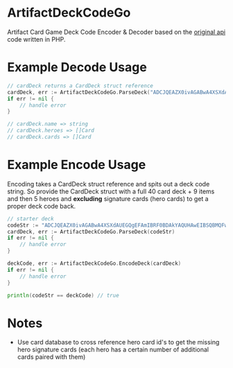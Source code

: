 # ArtifactDeckCodeGo
Artifact Card Game Deck Code Encoder & Decoder based on the [original api](https://github.com/ValveSoftware/ArtifactDeckCode) code written in PHP.

# Example Decode Usage

```go
// cardDeck returns a CardDeck struct reference
cardDeck, err := ArtifactDeckCodeGo.ParseDeck("ADCJQEAZX0ivAGABwA4XSXdAUEGQgEFAmIBRF0BDAkYAQUHAwEIBSQBMQFwASgBTw__")
if err != nil {
	// handle error
}

// cardDeck.name => string
// cardDeck.heroes => []Card
// cardDeck.cards => []Card
```

# Example Encode Usage

Encoding takes a CardDeck struct reference and spits out a deck code string. So provide the CardDeck struct with a full 40 card deck + 9 items and then 5 heroes and **excluding** signature cards (hero cards) to get a proper deck code back.

```go
// starter deck
codeStr := "ADCJQEAZX0ivAGABwA4XSXdAUEGQgEFAmIBRF0BDAkYAQUHAwEIBSQBMQFwASgBTw__"
cardDeck, err := ArtifactDeckCodeGo.ParseDeck(codeStr)
if err != nil {
	// handle error
}

deckCode, err := ArtifactDeckCodeGo.EncodeDeck(cardDeck)
if err != nil {
	// handle error
}

println(codeStr == deckCode) // true
```

# Notes
- Use card database to cross reference hero card id's to get the missing hero signature cards (each hero has a certain number of additional cards paired with them)